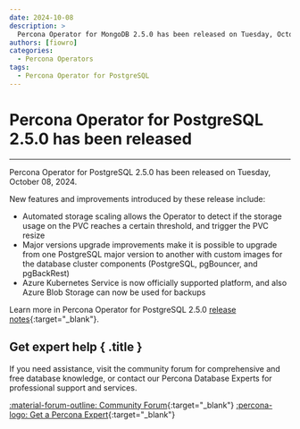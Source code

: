 ```yaml
---
date: 2024-10-08
description: >
  Percona Operator for MongoDB 2.5.0 has been released on Tuesday, October 08, 2024.
authors: [fiowro]
categories:
  - Percona Operators
tags:
  - Percona Operator for PostgreSQL
---
```


# Percona Operator for PostgreSQL 2.5.0 has been released
---
<!-- more -->

Percona Operator for PostgreSQL 2.5.0 has been released on Tuesday, October 08, 2024.

New features and improvements introduced by these release include:

* Automated storage scaling allows the Operator to detect if the storage usage on the PVC reaches a certain threshold, and trigger the PVC resize
* Major versions upgrade improvements make it is possible to upgrade from one PostgreSQL major version to another with custom images for the database cluster components (PostgreSQL, pgBouncer, and pgBackRest)
* Azure Kubernetes Service is now officially supported platform, and also Azure Blob Storage can now be used for backups


Learn more in Percona Operator for PostgreSQL 2.5.0 [release notes](https://docs.percona.com/percona-operator-for-postgresql/2.0/ReleaseNotes/Kubernetes-Operator-for-PostgreSQL-RN2.5.0.html){:target="_blank"}.

<div data-banner markdown>

## Get expert help { .title }

If you need assistance, visit the community forum for comprehensive and free database knowledge, or contact our Percona Database Experts for professional support and services.

<div class="actions" markdown>

[:material-forum-outline: Community Forum](https://forums.percona.com/){:target="_blank"} [:percona-logo: Get a Percona Expert](https://www.percona.com/about/contact){:target="_blank"}
</div></div>
